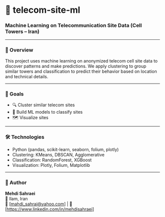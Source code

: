 
# 📡 telecom-site-ml
### Machine Learning on Telecommunication Site Data (Cell Towers – Iran)

---

### 📌 Overview
This project uses machine learning on anonymized telecom cell site data to discover patterns and make predictions. We apply clustering to group similar towers and classification to predict their behavior based on location and technical details.

---

### 🎯 Goals
- 🔍 Cluster similar telecom sites
- 🤖 Build ML models to classify sites
- 🗺️ Visualize sites

---

### 🛠️ Technologies
- Python (pandas, scikit-learn, seaborn, folium, plotly)
- Clustering: KMeans, DBSCAN, Agglomerative
- Classification: RandomForest, XGBoost
- Visualization: Plotly, Folium, Matplotlib

---

### 👤 Author  
**Mehdi Sahraei**  
📍 Ilam, Iran  
📧 [mahdi_sahrai@yahoo.com] | 💼 [https://www.linkedin.com/in/mehdisahraei] 
